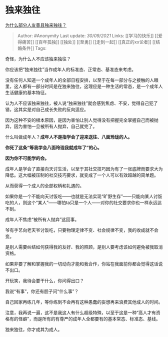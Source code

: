 # 独来独往
[为什么部分人友善且独来独往？](https://www.zhihu.com/question/26398755/answer/2139838710)

> Author: #Anonymity 
Last update: *30/09/2021* 
Links: [[学习的快乐]] [[爱得痛苦]] [[百年孤独]] [[独处]] [[至勇]] [[走到一起]] [[真正的xx论者]] [[结婚条件]]
Tags: 

奇怪，为什么人不应该独来独往？

你应该把“独来独往”当作成年人的标准态、正常态、基准态来考虑。

没有任何人知道一个成年人的全部日程安排，以至于在每一部分与之接触的人眼里，这人都有一部分时间是在独来独往，这理应是一种生活的常态，是一个成年人生活健康的基本特征。

认为人不应该独来独往，被人说“独来独往”就会感到焦虑、不安，觉得自己犯了错，这其实是对自己成长失败的反向适应。

因为这种不安的根本原因，是因为害怕让别人觉得没有把握完全掌握自己而被抛弃，因为害怕一旦被所有人抛弃，自己就完了。

什么叫做成年人？**成年人不是指学会了迎来送往、八面玲珑的人。**

**你死了这条“等我学会八面玲珑我就成年了”的心。**

**因为你不可能学的会。**

成年人是学会了直接向天讨生活，以至于其社交技巧因为有了一张底牌而要求大为降低。这大幅被压制的社交技巧要求，就变成了一个人可以有效超越的简单题。

从而获得一个成人的全部权柄和礼遇的。

如果你是一个不能向天讨饭吃——也就是无法实现“旷野生存”——只能向某人讨饭吃的人，则这个“某人”——哪怕ta只是一个人——对你的社交要求你也一样永远达不到。

成年人不焦虑“被所有人抛弃”这回事。

爷有手艺向老天爷讨饭吃，只要物理定律不变、社会规律不变，我的收成就不会变。

是别人需要纠结如何获得我的友好、我的照顾，是别人要考虑该如何避免被我取消资格。

如果非要了解和掌握我的一切动向才能和我合作，你站在我面前你都会觉得这话说不出口。

开玩笑，我待会要干什么，你问得出口？

我说“有事”，你还有胆子问“什么事”？

自己回家再练几年，等你练到不会再有这种愚蠢的妄想再来浪费其他成人的时间。

注意，我再说一遍，这不是我这人有什么超级特殊，以至于这是一种“高人才有资格有的怪癖”，而是所有的有尊严的成年人全都要有的基本常态、标准态、基线。

独来独往，你才成其为成人。